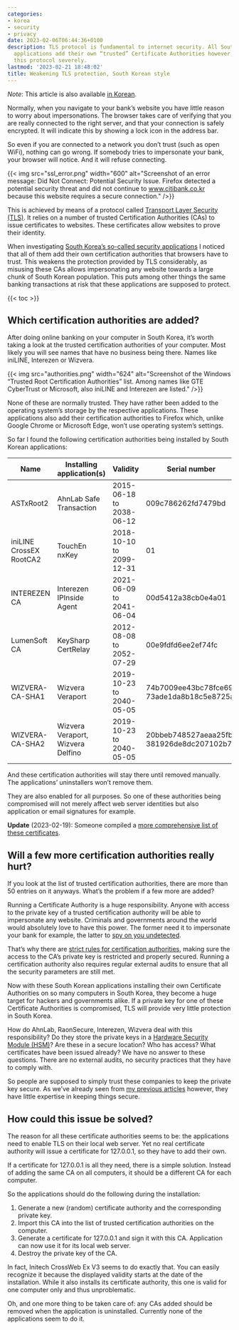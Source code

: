 ```yaml
---
categories:
- korea
- security
- privacy
date: 2023-02-06T06:44:36+0100
description: TLS protocol is fundamental to internet security. All South Korean security
  applications add their own “trusted” Certificate Authorities however, weakening
  this protocol severely.
lastmod: '2023-02-21 18:48:02'
title: Weakening TLS protection, South Korean style
---
```


*Note*: This article is also available [in Korean](https://github.com/alanleedev/KoreaSecurityApps/blob/main/03_weakening_tls_protection.md).

Normally, when you navigate to your bank’s website you have little reason to worry about impersonations. The browser takes care of verifying that you are really connected to the right server, and that your connection is safely encrypted. It will indicate this by showing a lock icon in the address bar.

So even if you are connected to a network you don’t trust (such as open WiFi), nothing can go wrong. If somebody tries to impersonate your bank, your browser will notice. And it will refuse connecting.

{{< img src="ssl_error.png" width="600" alt="Screenshot of an error message: Did Not Connect: Potential Security Issue. Firefox detected a potential security threat and did not continue to www.citibank.co.kr because this website requires a secure connection." />}}

This is achieved by means of a protocol called [Transport Layer Security (TLS)](https://en.wikipedia.org/wiki/Transport_Layer_Security). It relies on a number of trusted Certification Authorities (CAs) to issue certificates to websites. These certificates allow websites to prove their identity.

When investigating [South Korea’s so-called security applications](/2023/01/02/south-koreas-online-security-dead-end/) I noticed that all of them add their own certification authorities that browsers have to trust. This weakens the protection provided by TLS considerably, as misusing these CAs allows impersonating any website towards a large chunk of South Korean population. This puts among other things the same banking transactions at risk that these applications are supposed to protect.

{{< toc >}}

## Which certification authorities are added?

After doing online banking on your computer in South Korea, it’s worth taking a look at the trusted certification authorities of your computer. Most likely you will see names that have no business being there. Names like iniLINE, Interezen or Wizvera.

{{< img src="authorities.png" width="624" alt="Screenshot of the Windows “Trusted Root Certification Authorities” list. Among names like GTE CyberTrust or Microsoft, also iniLINE and Interezen are listed." />}}

None of these are normally trusted. They have rather been added to the operating system’s storage by the respective applications. These applications also add their certification authorities to Firefox which, unlike Google Chrome or Microsoft Edge, won’t use operating system’s settings.

So far I found the following certification authorities being installed by South Korean applications:

| Name                    | Installing application(s)         | Validity                 | Serial number      |
|-------------------------|-----------------------------------|--------------------------|--------------------|
| ASTxRoot2               | AhnLab Safe Transaction           | 2015-06-18 to 2038-06-12 | 009c786262fd7479bd |
| iniLINE CrossEX RootCA2 | TouchEn nxKey                     | 2018-10-10 to 2099-12-31 | 01                 |
| INTEREZEN CA            | Interezen IPInside Agent          | 2021-06-09 to 2041-06-04 | 00d5412a38cb0e4a01 |
| LumenSoft CA            | KeySharp CertRelay                | 2012-08-08 to 2052-07-29 | 00e9fdfd6ee2ef74fc |
| WIZVERA-CA-SHA1         | Wizvera Veraport                  | 2019-10-23 to 2040-05-05 | 74b7009ee43bc78fce69 73ade1da8b18c5e8725a |
| WIZVERA-CA-SHA2         | Wizvera Veraport, Wizvera Delfino | 2019-10-23 to 2040-05-05 | 20bbeb748527aeaa25fb 381926de8dc207102b71 |

And these certification authorities will stay there until removed manually. The applications’ uninstallers won’t remove them.

They are also enabled for all purposes. So one of these authorities being compromised will not merely affect web server identities but also application or email signatures for example.

**Update** (2023-02-19): Someone compiled a [more comprehensive list of these certificates](https://fake-root.github.io/).

## Will a few more certification authorities really hurt?

If you look at the list of trusted certification authorities, there are more than 50 entries on it anyways. What’s the problem if a few more are added?

Running a Certificate Authority is a huge responsibility. Anyone with access to the private key of a trusted certification authority will be able to impersonate any website. Criminals and governments around the world would absolutely love to have this power. The former need it to impersonate your bank for example, the latter to [spy on you undetected](https://www.theregister.com/2015/12/03/kazakhstan_to_maninthemiddle_all_internet_traffic/).

That’s why there are [strict rules for certification authorities](https://www.mozilla.org/en-US/about/governance/policies/security-group/certs/policy/#2-certificate-authorities), making sure the access to the CA’s private key is restricted and properly secured. Running a certification authority also requires regular external audits to ensure that all the security parameters are still met.

Now with these South Korean applications installing their own Certificate Authorities on so many computers in South Korea, they become a huge target for hackers and governments alike. If a private key for one of these Certificate Authorities is compromised, TLS will provide very little protection in South Korea.

How do AhnLab, RaonSecure, Interezen, Wizvera deal with this responsibility? Do they store the private keys in a [Hardware Security Module (HSM)](https://en.wikipedia.org/wiki/Hardware_security_module)? Are these in a secure location? Who has access? What certificates have been issued already? We have no answer to these questions. There are no external audits, no security practices that they have to comply with.

So people are supposed to simply trust these companies to keep the private key secure. As we’ve already seen from [my previous articles](/categories/korea/) however, they have little expertise in keeping things secure. 

## How could this issue be solved?

The reason for all these certificate authorities seems to be: the applications need to enable TLS on their local web server. Yet no real certificate authority will issue a certificate for 127.0.0.1, so they have to add their own.

If a certificate for 127.0.0.1 is all they need, there is a simple solution. Instead of adding the same CA on all computers, it should be a different CA for each computer.

So the applications should do the following during the installation:

1. Generate a new (random) certificate authority and the corresponding private key.
2. Import this CA into the list of trusted certification authorities on the computer.
3. Generate a certificate for 127.0.0.1 and sign it with this CA. Application can now use it for its local web server.
4. Destroy the private key of the CA.

In fact, Initech CrossWeb Ex V3 seems to do exactly that. You can easily recognize it because the displayed validity starts at the date of the installation. While it also installs its certificate authority, this one is valid for one computer only and thus unproblematic.

Oh, and one more thing to be taken care of: any CAs added should be removed when the application is uninstalled. Currently none of the applications seem to do it.